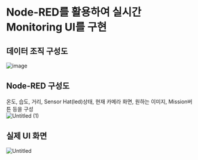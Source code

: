 # Node-RED를 활용하여 실시간 Monitoring UI를 구현    
## 데이터 조직 구성도
![image](https://github.com/kghees/SSAFY-AGV-Project/assets/92205960/2cdf1f30-030c-45b5-8fb9-420819f30613)  

## Node-RED 구성도  
온도, 습도, 거리, Sensor Hat(led)상태, 현재 카메라 화면, 원하는 이미지, Mission버튼 등을 구성  
![Untitled (1)](https://github.com/kghees/SSAFY-AGV-Project/assets/92205960/82bedc0a-de17-4d94-916c-49719642cdaa)  

## 실제 UI 화면  
![Untitled](https://github.com/kghees/SSAFY-AGV-Project/assets/92205960/b5015775-ad66-4b50-8533-cbe5766c5e54)  



 

